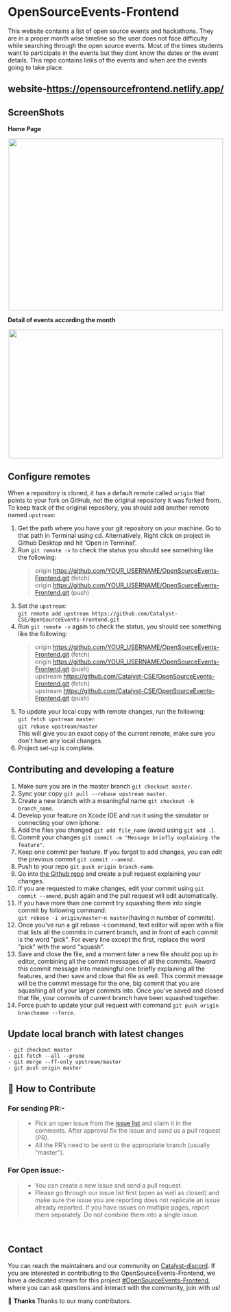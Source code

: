 # OpenSourceEvents-Frontend

This website contains a list of open source events and hackathons. They are in a proper month wise timeline so the user does not face difficulty while searching through the open source events. Most of the times students want to participate in the events but they dont know the dates or the event details. This repo contains links of the events and when are the events going to take place.<br/>

## website-https://opensourcefrontend.netlify.app/

## ScreenShots

**Home Page**

<p align="center">
<img src="https://user-images.githubusercontent.com/56690856/82825139-48c8fa00-9ec8-11ea-8b80-a9c9de71a2bd.jpg" width="500" height="400">
 </p>

**Detail of events according the month**

<p align="center">
<img src="https://user-images.githubusercontent.com/56690856/82825733-5df25880-9ec9-11ea-8cd2-6c6a0ef112e2.png" width="500" height="300">
 </p>

## Configure remotes

When a repository is cloned, it has a default remote called `origin` that points to your fork on GitHub, not the original repository it was forked from. To keep track of the original repository, you should add another remote named `upstream`:<br />

1. Get the path where you have your git repository on your machine. Go to that path in Terminal using cd. Alternatively, Right click on project in Github Desktop and hit ‘Open in Terminal’.<br />
2. Run `git remote -v` to check the status you should see something like the following:<br />
   > origin https://github.com/YOUR_USERNAME/OpenSourceEvents-Frontend.git (fetch)<br />
   > origin https://github.com/YOUR_USERNAME/OpenSourceEvents-Frontend.git (push)<br />
3. Set the `upstream`:<br />
   `git remote add upstream https://github.com/Catalyst-CSE/OpenSourceEvents-Frontend.git`<br />
4. Run `git remote -v` again to check the status, you should see something like the following:<br />
   > origin https://github.com/YOUR_USERNAME/OpenSourceEvents-Frontend.git (fetch)<br />
   > origin https://github.com/YOUR_USERNAME/OpenSourceEvents-Frontend.git (push)<br />
   > upstream https://github.com/Catalyst-CSE/OpenSourceEvents-Frontend.git (fetch)<br />
   > upstream https://github.com/Catalyst-CSE/OpenSourceEvents-Frontend.git (push)<br />
5. To update your local copy with remote changes, run the following:<br />
   `git fetch upstream master`<br />
   `git rebase upstream/master`<br />
   This will give you an exact copy of the current remote, make sure you don't have any local changes.<br />
6. Project set-up is complete.

## Contributing and developing a feature

1. Make sure you are in the master branch `git checkout master`.<br />
2. Sync your copy `git pull --rebase upstream master`.<br />
3. Create a new branch with a meaningful name `git checkout -b branch_name`.<br />
4. Develop your feature on Xcode IDE and run it using the simulator or connecting your own iphone.<br />
5. Add the files you changed `git add file_name` (avoid using `git add .`).<br />
6. Commit your changes `git commit -m "Message briefly explaining the feature"`.<br />
7. Keep one commit per feature. If you forgot to add changes, you can edit the previous commit `git commit --amend`.<br />
8. Push to your repo `git push origin branch-name`.<br />
9. Go into [the Github repo](https://github.com/Catalyst-SMVD/OpenSourceEvents-Frontend) and create a pull request explaining your changes.<br />
10. If you are requested to make changes, edit your commit using `git commit --amend`, push again and the pull request will edit automatically.<br />
11. If you have more than one commit try squashing them into single commit by following command:<br />
    `git rebase -i origin/master~n master`(having n number of commits).<br />
12. Once you've run a git rebase -i command, text editor will open with a file that lists all the commits in current branch, and in front of each commit is the word "pick". For every line except the first, replace the word "pick" with the word "squash".<br />
13. Save and close the file, and a moment later a new file should pop up in editor, combining all the commit messages of all the commits. Reword this commit message into meaningful one briefly explaining all the features, and then save and close that file as well. This commit message will be the commit message for the one, big commit that you are squashing all of your larger commits into. Once you've saved and closed that file, your commits of current branch have been squashed together.<br />
14. Force push to update your pull request with command `git push origin branchname --force`.<br/>

## Update local branch with latest changes

```
- git checkout master
- git fetch --all --prune
- git merge --ff-only upstream/master
- git push origin master
```

## 🤝 How to Contribute

### For sending PR:-

> - Pick an open issue from the [issue list](https://github.com/Catalyst-SMVD/OpenSourceEvents-Frontend/issues) and claim it in the comments. After approval fix the issue and send us a pull request (PR).
> - All the PR’s need to be sent to the appropriate branch (usually "master").

### For Open issue:-

> - You can create a new issue and send a pull request.
> - Please go through our issue list first (open as well as closed) and make sure the issue you are reporting does not replicate an issue already reported. If you have issues on multiple pages, report them separately. Do not combine them into a single issue.

<br>

## Contact

You can reach the maintainers and our community on [Catalyst-discord](https://discord.gg/dHtDhHa). If you are interested in contributing to the OpenSourceEvents-Frontend, we have a dedicated stream for this project [#OpenSourceEvents-Frontend](https://discord.gg/9wmvkGW), where you can ask questions and interact with the community, join with us!

💜 **Thanks**
Thanks to our many contributors.

